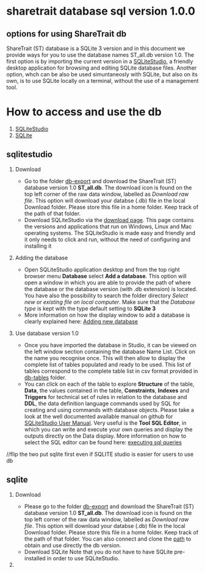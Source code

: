 # sharetrait database sql version 1.0.0

## options for using ShareTrait db

ShareTrait (ST) database is a SQLite 3 version and in this document we provide ways for you to use the database names ST_all.db version 1.0. 
The first option is by importing the current version in a [SQLiteStudio](https://sqlitestudio.pl/about/), a friendly desktop application for browsing and editing SQLite database files. Another option, whch can be also be used simuntaneosly with SQLite, but also on its own, is to use SQLite locally on a terminal, without the use of a management tool. 

# How to access and use the db 
1. [SQLiteStudio](#sqlitestudio)
2. [SQLite](#sqlite)

## sqlitestudio

1. Download
   - Go to the folder [db-export](https://github.com/ShareTraitProject/ShareTraitDatabase/blob/main/sharatrait-database-v1/db-export/) and download the ShareTrait (ST) database version 1.0 **ST_all.db**. The download icon is found on the top left corner of the raw data window, labelled as *Download raw file*. This option will download your databse (.db) file in the local Download folder. Please store this file in a home folder. Keep track of the path of that folder.
   - Download SQLiteStudio via the [download page](https://sqlitestudio.pl). This page contains the versions and applications that run on Windows, Linux and Mac operating systems. The SQLiteStudio is made easy and friendly and it only needs to click and run, without the need of configuring and installing it
     
2. Adding the database
   - Open SQLiteStudio application desktop and from the top right browser menu **Database** select **Add a database**. This option will open a window in which you are able to provide the path of where the database or the database version (with .db extension) is located. You have also the possibility to search the folder directory *Select new or existing file on local computer*. Make sure that the *Database type* is kept with the type default setting to **SQLite 3**
   - More information on how the display window to add a database is clearly explained here: [Adding new database](https://github.com/pawelsalawa/sqlitestudio/wiki/User_Manual#creating-new-database) 
  
3. Use database version 1.0 

   - Once you have imported the database in Studio, it can be viewed on the left window section containing the database Name List. Click on the name you recognise once. This will then allow to display the complete list of tables populated and ready to be used. This list of tables correspond to the complete table list in csv format provided in [db-tables](https://github.com/ShareTraitProject/ShareTraitDatabase/tree/main/sharatrait-database-v1/db-tables) folder.
   - You can click on each of the table to explore **Structure** of the table, **Data**, the values contained in the table, **Constraints**, **Indexes** and **Triggers** for technical set of rules in relation to the database and **DDL**, the data definition language commands used by SQL for creating and using commands with database objects.
     Please take a look at the well documented available manual on github for [SQLiteStudio User Manual](https://github.com/pawelsalawa/sqlitestudio/wiki/User_Manual).
     Very useful is the **Tool** **SQL Editor**, in which you can write and execute your own queries and display the outputs directly on the Data display. More information on how to select the SQL editor can be found here: [executing sql queries](https://github.com/pawelsalawa/sqlitestudio/wiki/User_Manual#executing-sql-queries)


//flip the two put sqlite first even if SQLITE studio is easier for users to use db
   
## sqlite

1. Download
   - Please go to the folder [db-export](https://github.com/ShareTraitProject/ShareTraitDatabase/blob/main/sharatrait-database-v1/db-export/) and download the ShareTrait (ST) database version 1.0 **ST_all.db**. The download icon is found on the top left corner of the raw data window, labelled as *Download raw file*. This option will download your databse (.db) file in the local Download folder. Please store this file in a home folder. Keep track of the path of that folder. You can also connect and clone the [path](https://github.com/ShareTraitProject/ShareTraitDatabase/tree/main/sharatrait-database-v1) to obtain and use directly the db version.
   - Download SQLite
     Note that you do not have to have SQLite pre-installed in order to use SQLiteStudio. 

2. 

